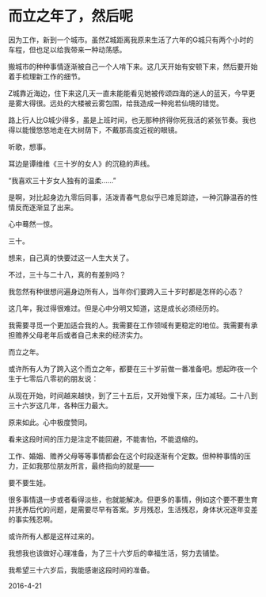 #  而立之年了，然后呢

因为工作，新到一个城市。虽然Z城距离我原来生活了六年的G城只有两个小时的车程，但也足以给我带来一种动荡感。

搬城市的种种事情逐渐被自己一个人啃下来。这几天开始有安顿下来，然后要开始着手梳理新工作的细节。

Z城靠近海边，住下来这几天一直未能能看见她被传颂四海的迷人的蓝天，今早更是雾大得很。远处的大楼被云雾包围，给我造成一种宛若仙境的错觉。

路上行人比G城少得多，虽是上班时间，也无那种挤得你死我活的紧张节奏。我也得以能慢悠悠地走在大树荫下，不戴那高度近视的眼镜。

听歌，想事。

耳边是谭维维《三十岁的女人》的沉稳的声线。

“我喜欢三十岁女人独有的温柔……”

是啊，对比起身边九零后同事，活泼青春气息似乎已难觅踪迹，一种沉静温吞的性情反而逐渐显了出来。

心中蓦然一惊。

三十。

想来，自己真的快要过这一人生大关了。

不过，三十与二十八，真的有差别吗？

我忽然有种很想问遍身边所有人，当年你们要跨入三十岁时都是怎样的心态？

这几年，我过得很难过。但是心中分明又知道，这是成长必须经历的。

我需要寻觅一个更加适合我的人。我需要在工作领域有更稳定的地位。我需要有承担赡养父母老年后或者自己未来的经济实力。

而立之年。

或许所有人为了跨入这个而立之年，都要在三十岁前做一番准备吧。想起昨夜一个生于七零后八零初的朋友说：

从现在开始，时间越来越快，到了三十五后，又开始慢下来，压力减轻。二十八到三十六岁这几年，各种压力最大。

原来如此。心中极度赞同。

看来这段时间的压力是注定不能回避，不能害怕，不能退缩的。

工作、婚姻、赡养父母等等事情都会在这个时段逐渐有个定数。但种种事情的压力，正如我那位朋友所言，最终指向的就是——

要不要生娃。

很多事情退一步或者看得淡些，也就能解决。但更多的事情，例如这个要不要生育并抚养后代的问题，是需要尽早有答案。岁月残忍，生活残忍，身体状况逐年变差的事实残忍啊。

或许所有人都是这样过来的。

我想我也该做好心理准备，为了三十六岁后的幸福生活，努力去铺垫。

我希望三十六岁后，我能感谢这段时间的准备。

2016-4-21